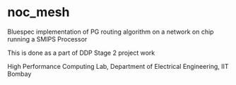 # noc_mesh

Bluespec implementation of PG routing algorithm on a network on chip running a SMIPS Processor

This is done as a part of DDP Stage 2 project work

High Performance Computing Lab, Department of Electrical Engineering, IIT Bombay

